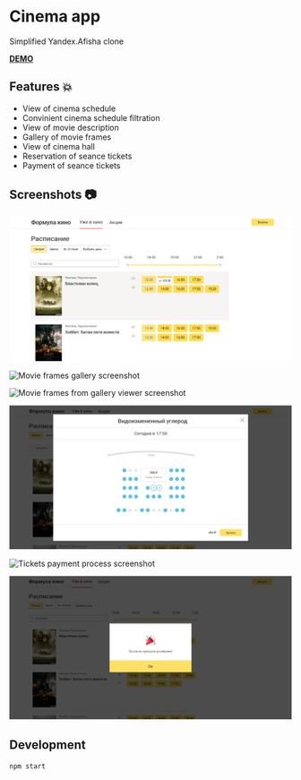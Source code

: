 # Cinema app

Simplified Yandex.Afisha clone

**[DEMO]()**

## Features :boom:
 * View of cinema schedule
 * Convinient cinema schedule filtration 
 * View of movie description
 * Gallery of movie frames
 * View of cinema hall
 * Reservation of seance tickets
 * Payment of seance tickets

## Screenshots :camera:
![Cinema schedule screenshot](src/assets/images/cinema-schedule.png)

![Movie frames gallery screenshot](src/assets/images/movie-gallery.png)

![Movie frames from gallery viewer screenshot](src/assets/images/movie-gallery-viewer.png)

![Cinema hall screenshot](src/assets/images/cinema-hall.png)

![Tickets payment process screenshot](src/assets/images/tickets-payment.png)

![Success payment status screenshot](src/assets/images/payment-success.png)


## Development
```
npm start
```
